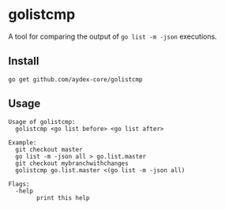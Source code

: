 # golistcmp
A tool for comparing the output of `go list -m -json` executions.

## Install

```
go get github.com/aydex-core/golistcmp
```

## Usage

```
Usage of golistcmp:
  golistcmp <go list before> <go list after>

Example:
  git checkout master
  go list -m -json all > go.list.master
  git checkout mybranchwithchanges
  golistcmp go.list.master <(go list -m -json all)

Flags:
  -help
        print this help
```
